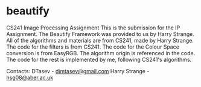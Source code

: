 # beautify
CS241 Image Processing Assignment
This is the submission for the IP Assignment.
The Beautify Framework was provided to us by Harry Strange.
All of the algorithms and materials are from CS241, made by Harry Strange.
The code for the filters is from CS241.
The code for the Colour Space conversion is from EasyRGB. The algorithm origin is referenced in the code.
The code for the rest is implemented by me, following CS241's algorithms.

Contacts:
DTasev - dimtasev@gmail.com
Harry Strange - hsg08@aber.ac.uk
